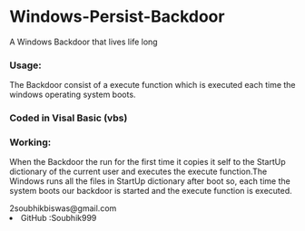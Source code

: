 # Windows-Persist-Backdoor
A Windows Backdoor that lives life long

### Usage:
The Backdoor consist of a execute function which is executed each time the windows operating system boots.

### Coded in Visal Basic (vbs)

### Working:
When the Backdoor the run for the first time it copies it self to the StartUp dictionary of the current user and executes the execute function.The Windows runs all the files in StartUp dictionary after boot so, each time the system boots our backdoor is started and the execute function is executed.

<div class="note>
Warning:
Using this tool is to violating the user rights so i am not responsible of your good and bad usage of the Backdoor
</div>

* Creator:Soubhik Biswas
* Email  :2soubhikbiswas@gmail.com
* GitHub :Soubhik999
<style>
.note+p { /*next paragraph after <div class="note"></div>*/
    padding: 8px 35px 8px 14px;
    margin-bottom: 20px;
    text-shadow: 0 1px 0 rgba(255,255,255,0.5);
    border-radius: 4px;
    color: #3a87ad;
    background-color: #d9edf7;
    border-color: #bce8f1;
}

.note+p:before { /*aditionally prepend `⚠ Note:` to message: */ 
    content: "⚠ Note:";
    font-weight: bold;
    display: block;
}
</style>
